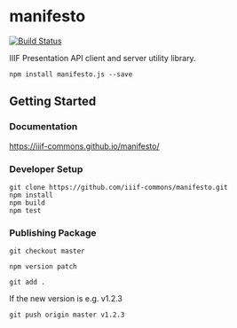 # manifesto

[![Build Status](https://travis-ci.org/IIIF-Commons/manifesto.svg?branch=master)](https://travis-ci.org/IIIF-Commons/manifesto)

IIIF Presentation API client and server utility library.

    npm install manifesto.js --save

## Getting Started

### Documentation

https://iiif-commons.github.io/manifesto/

### Developer Setup

    git clone https://github.com/iiif-commons/manifesto.git
    npm install
    npm build
    npm test

### Publishing Package

`git checkout master`

`npm version patch`

`git add .`

If the new version is e.g. v1.2.3

`git push origin master v1.2.3`
